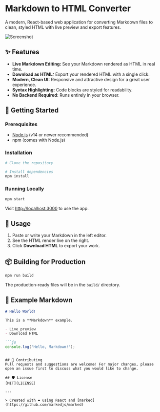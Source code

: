 # Markdown to HTML Converter

A modern, React-based web application for converting Markdown files to clean, styled HTML with live preview and export features.

![Screenshot](./screenshot.png)

## ✨ Features

- **Live Markdown Editing:** See your Markdown rendered as HTML in real time.
- **Download as HTML:** Export your rendered HTML with a single click.
- **Modern, Clean UI:** Responsive and attractive design for a great user experience.
- **Syntax Highlighting:** Code blocks are styled for readability.
- **No Backend Required:** Runs entirely in your browser.

## 🚀 Getting Started

### Prerequisites
- [Node.js](https://nodejs.org/) (v14 or newer recommended)
- npm (comes with Node.js)

### Installation

```bash
# Clone the repository

# Install dependencies
npm install
```

### Running Locally

```bash
npm start
```
Visit [http://localhost:3000](http://localhost:3000) to use the app.

## 📝 Usage
1. Paste or write your Markdown in the left editor.
2. See the HTML render live on the right.
3. Click **Download HTML** to export your work.

## 📦 Building for Production

```bash
npm run build
```
The production-ready files will be in the `build/` directory.

## 📄 Example Markdown
```markdown
# Hello World!

This is a **Markdown** example.

- Live preview
- Download HTML

```js
console.log('Hello, Markdown!');
```
```

## 🤝 Contributing
Pull requests and suggestions are welcome! For major changes, please open an issue first to discuss what you would like to change.

## 🛡️ License
[MIT](LICENSE)

---

> Created with ❤️ using React and [marked](https://github.com/markedjs/marked)
